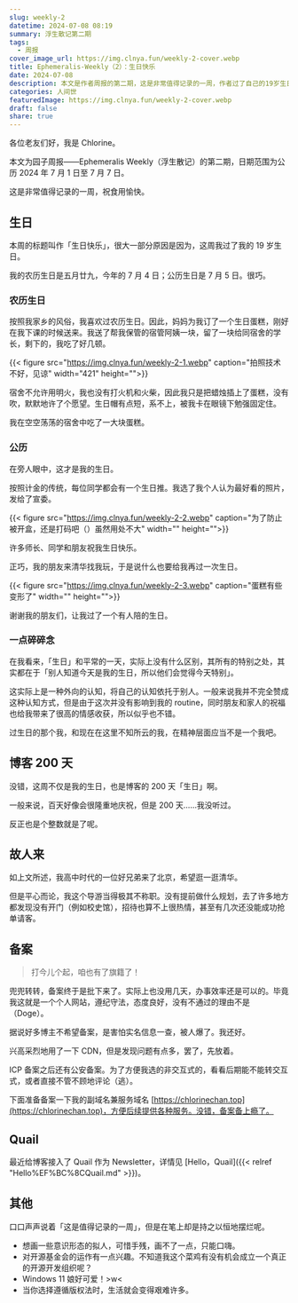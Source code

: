 ```yaml
---
slug: weekly-2
datetime: 2024-07-08 08:19
summary: 浮生散记第二期
tags:
  - 周报
cover_image_url: https://img.clnya.fun/weekly-2-cover.webp
title: Ephemeralis-Weekly（2）：生日快乐
date: 2024-07-08
description: 本文是作者周报的第二期，这是非常值得记录的一周，作者过了自己的19岁生日，并分享了在农历生日和公历生日的庆祝活动。他还提到博客迎来了200天的生日，给博客接入了Quail作为Newsletter，并谈到备案和其他一些想法。
categories: 人间世
featuredImage: https://img.clnya.fun/weekly-2-cover.webp
draft: false
share: true
---
```

各位老友们好，我是 Chlorine。

本文为园子周报——Ephemeralis Weekly（浮生散记）的第二期，日期范围为公历 2024 年 7 月 1 日至 7 月 7 日。

这是非常值得记录的一周，祝食用愉快。

## 生日

本周的标题叫作「生日快乐」，很大一部分原因是因为，这周我过了我的 19 岁生日。

我的农历生日是五月廿九，今年的 7 月 4 日；公历生日是 7 月 5 日。很巧。

### 农历生日

按照我家乡的风俗，我喜欢过农历生日。因此，妈妈为我订了一个生日蛋糕，刚好在我下课的时候送来。我送了帮我保管的宿管阿姨一块，留了一块给同宿舍的学长，剩下的，我吃了好几顿。

{{< figure src="https://img.clnya.fun/weekly-2-1.webp" caption="拍照技术不好，见谅" width="421" height="">}}

宿舍不允许用明火，我也没有打火机和火柴，因此我只是把蜡烛插上了蛋糕，没有吹，默默地许了个愿望。生日帽有点短，系不上，被我卡在眼镜下勉强固定住。

我在空空荡荡的宿舍中吃了一大块蛋糕。

### 公历

在旁人眼中，这才是我的生日。

按照计金的传统，每位同学都会有一个生日推。我选了我个人认为最好看的照片，发给了宣委。

{{< figure src="https://img.clnya.fun/weekly-2-2.webp" caption="为了防止被开盒，还是打码吧（）虽然用处不大" width="" height="">}}

许多师长、同学和朋友祝我生日快乐。

正巧，我的朋友来清华找我玩，于是说什么也要给我再过一次生日。

{{< figure src="https://img.clnya.fun/weekly-2-3.webp" caption="蛋糕有些变形了" width="" height="">}}

谢谢我的朋友们，让我过了一个有人陪的生日。

### 一点碎碎念

在我看来，「生日」和平常的一天，实际上没有什么区别，其所有的特别之处，其实都在于「别人知道今天是我的生日，所以他们会觉得今天特别」。

这实际上是一种外向的认知，将自己的认知依托于别人。一般来说我并不完全赞成这种认知方式，但是由于这次并没有影响到我的 routine，同时朋友和家人的祝福也给我带来了很高的情感收获，所以似乎也不错。

过生日的那个我，和现在在这里不知所云的我，在精神层面应当不是一个我吧。

## 博客 200 天

没错，这周不仅是我的生日，也是博客的 200 天「生日」啊。

一般来说，百天好像会很隆重地庆祝，但是 200 天……我没听过。

反正也是个整数就是了呢。

## 故人来

如上文所述，我高中时代的一位好兄弟来了北京，希望逛一逛清华。

但是平心而论，我这个导游当得极其不称职。没有提前做什么规划，去了许多地方都发现没有开门（例如校史馆），招待也算不上很热情，甚至有几次还没能成功抢单请客。

## 备案

> 打今儿个起，咱也有了旗籍了！

兜兜转转，备案终于是批下来了。实际上也没用几天，办事效率还是可以的。毕竟我这就是一个个人网站，遵纪守法，态度良好，没有不通过的理由不是（Doge）。

据说好多博主不希望备案，是害怕实名信息一查，被人爆了。我还好。

兴高采烈地用了一下 CDN，但是发现问题有点多，罢了，先放着。

ICP 备案之后还有公安备案。为了方便我选的非交互式的，看看后期能不能转交互式，或者直接不管不顾地评论（逃）。

下面准备备案一下我的副域名兼服务域名 [https://chlorinechan.top](https://chlorinechan.top)，方便后续提供各种服务。没错，备案备上瘾了。

## Quail

最近给博客接入了 Quail 作为 Newsletter，详情见 [Hello，Quail]({{< relref "Hello%EF%BC%8CQuail.md" >}})。

## 其他

口口声声说着「这是值得记录的一周」，但是在笔上却是持之以恒地摆烂呢。

- 想画一些意识形态的拟人，可惜手残，画不了一点，只能口嗨。
- 对开源基金会的运作有一点兴趣。不知道我这个菜鸡有没有机会成立一个真正的开源开发组织呢？
- Windows 11 娘好可爱！>w<
- 当你选择遵循版权法时，生活就会变得艰难许多。
